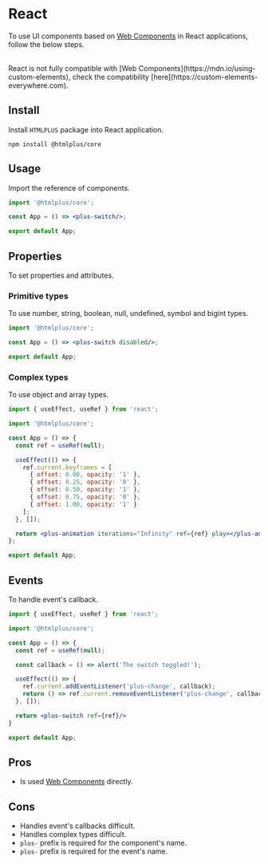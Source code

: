 # React

To use UI components based on [Web Components](https://mdn.io/using-custom-elements) in React applications, follow the below steps.

<br/>

<Alert type="warning">
  React is not fully compatible with [Web Components](https://mdn.io/using-custom-elements), check the compatibility [here](https://custom-elements-everywhere.com).
</Alert>

## Install

Install `HTMLPLUS` package into React application.

```shell
npm install @htmlplus/core
```

## Usage

Import the reference of components.

```jsx
import '@htmlplus/core';

const App = () => <plus-switch/>;

export default App;
```

## Properties

To set properties and attributes.

### Primitive types

To use number, string, boolean, null, undefined, symbol and bigint types.

```jsx
import '@htmlplus/core';

const App = () => <plus-switch disabled/>;

export default App;
```

### Complex types

To use object and array types.

```jsx
import { useEffect, useRef } from 'react';

import '@htmlplus/core';

const App = () => {
  const ref = useRef(null);

  useEffect(() => {
    ref.current.keyframes = [
      { offset: 0.00, opacity: '1' },
      { offset: 0.25, opacity: '0' },
      { offset: 0.50, opacity: '1' },
      { offset: 0.75, opacity: '0' },
      { offset: 1.00, opacity: '1' }
    ];
  }, []);

  return <plus-animation iterations="Infinity" ref={ref} play></plus-animation>
};

export default App;
```

## Events

To handle event's callback.

```jsx
import { useEffect, useRef } from 'react';

import '@htmlplus/core';

const App = () => {
  const ref = useRef(null);

  const callback = () => alert('The switch toggled!');

  useEffect(() => {
    ref.current.addEventListener('plus-change', callback);
    return () => ref.current.removeEventListener('plus-change', callback);
  }, []);

  return <plus-switch ref={ref}/>
}

export default App;
```

## Pros

- Is used [Web Components](https://mdn.io/using-custom-elements) directly.

## Cons

- Handles event's callbacks difficult.
- Handles complex types difficult.
- `plus-` prefix is required for the component's name.
- `plus-` prefix is required for the event's name.

